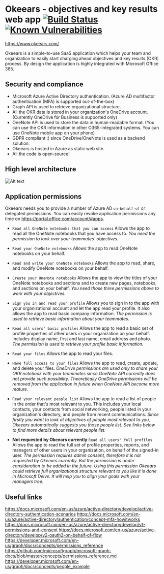 # Okeears - objectives and key results web app [![Build Status](https://travis-ci.org/denis1stomin/okeears.svg?branch=master)](https://travis-ci.org/denis1stomin/okeears) [![Known Vulnerabilities](https://snyk.io/test/github/denis1stomin/okeears/badge.svg?targetFile=webui%2Fpackage.json)](https://snyk.io/test/github/denis1stomin/okeears?targetFile=webui%2Fpackage.json)

https://www.okeears.com/

Okeears is a simple-to-use SaaS application which helps your team and organization to easily start charging ahead objectives and key results (OKR) process. By design the application is highly integrated with Microsoft Office 365.

## Security and compliance

* Microsoft Azure Active Directory authentication.
(Azure AD multifactor authentication (MFA) is supported out-of-the-box)
* Graph API is used to retrieve organizational structure.
* All the OKR data is stored in your organization's OneDrive account.
(Currently OneDrive for Business is supported only)
* OneNote API is used to store the data in human-readable format.
(You can use the OKR information in other O365-integrated systems. You can use OneNote mobile app on your phone)
* GDPR compliant :) since OneDrive/OneNote is used as a backend solution.
* Okeears is hosted in Azure as static web site.
* All the code is open-source!

## High level architecture

![Alt text](https://raw.githubusercontent.com/denis1stomin/okeears/master/doc/okeears_high_level_architecture.png "High level architecture diagram")

## Application permissions

Okeears needs you to provide a number of Azure AD `on-behalf-of` or delegated permissions.
You can easily revoke application permissions any time on https://portal.office.com/account/#apps.

* `Read all OneNote notebooks that you can access`
Allows the app to read all the OneNote notebooks that you have access to.
_You need the permission to look over your teammates' objectives._

* `Read your OneNote notebooks`
Allows the app to read OneNote notebooks on your behalf.

* `Read and write your OneNote notebooks`
Allows the app to read, share, and modify OneNote notebooks on your behalf.

* `Create your OneNote notebooks`
Allows the app to view the titles of your OneNote notebooks and sections and to create new pages, notebooks, and sections on your behalf.
_You need those three permissions above to work with your objectives._

* `Sign you in and read your profile`
Allows you to sign in to the app with your organizational account and let the app read your profile. It also allows the app to read basic company information.
_The permission is used to retrieve basic information about your teammates._

* `Read all users' basic profiles`
Allows the app to read a basic set of profile properties of other users in your organization on your behalf. Includes display name, first and last name, email address and photo.
_The permission is used to retrieve your profile basic information._

* `Read your files`
Allows the app to read your files.

* `Have full access to your files`
Allows the app to read, create, update, and delete your files.
_OneDrive permissions are used only to share your OKR notebook with your teammates since OneNote API currently does not provide such possibility. Theoretically OneDrive permissions will be removed from the application in future when OneNote API become more mature._

* `Read your relevant people list`
Allows the app to read a list of people in the order that's most relevant to you. This includes your local contacts, your contacts from social networking, people listed in your organization's directory, and people from recent communications.
_Since firstly you want to look at objectives of people most relevant to you, Okeears automatically suggests you those people list. See links below to find more details about relevant people list._

* __Not requested by Okeears currently__ `Read all users' full profiles`
Allows the app to read the full set of profile properties, reports, and managers of other users in your organization, on behalf of the signed-in user.
_The permission requires admin consent, therefore it is not requested by Okeears currently. But the permission is under consideration to be added in the future. Using this permission Okeears could retrieve full organizational structure relevant to you like it is done in Microsoft Delve. It will help you to align your goals with your managers tree._


## Useful links

https://docs.microsoft.com/en-us/azure/active-directory/develop/active-directory-authentication-scenarios
https://docs.microsoft.com/en-us/azure/active-directory/authentication/concept-mfa-howitworks
https://docs.microsoft.com/en-us/azure/active-directory/develop/v1-permissions-and-consent
https://docs.microsoft.com/en-us/azure/active-directory/develop/v2-oauth2-on-behalf-of-flow
https://developer.microsoft.com/en-us/graph/docs/concepts/permissions_reference
https://github.com/microsoftgraph/microsoft-graph-docs/blob/master/concepts/permissions_reference.md
https://developer.microsoft.com/en-us/graph/docs/concepts/people_example
